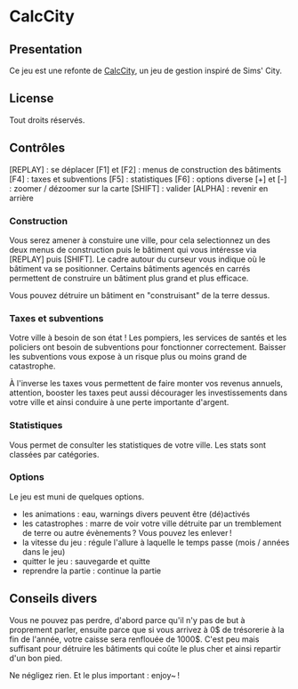 # CalcCity

## Presentation

Ce jeu est une refonte de [CalcCity](https://www.planet-casio.com/Fr/programmes/programme1062-1-calccity-v3-menno-jeux-add-ins.html), un jeu de gestion inspiré de Sims' City.

## License

Tout droits réservés.

## Contrôles

[REPLAY] : se déplacer
[F1] et [F2] : menus de construction des bâtiments
[F4] : taxes et subventions
[F5] : statistiques
[F6] : options diverse
[+] et [-] : zoomer / dézoomer sur la carte
[SHIFT] : valider
[ALPHA] : revenir en arrière

### Construction

Vous serez amener à constuire une ville, pour cela selectionnez un des deux menus de construction puis le bâtiment qui vous intéresse via [REPLAY] puis [SHIFT]. Le cadre autour du curseur vous indique où le bâtiment va se positionner. Certains bâtiments agencés en carrés permettent de construire un bâtiment plus grand et plus efficace.

Vous pouvez détruire un bâtiment en "construisant" de la terre dessus.

### Taxes et subventions

Votre ville à besoin de son état ! Les pompiers, les services de santés et les policiers ont besoin de subventions pour fonctionner correctement. Baisser les subventions vous expose à un risque plus ou moins grand de catastrophe.

À l'inverse les taxes vous permettent de faire monter vos revenus annuels, attention, booster les taxes peut aussi décourager les investissements dans votre ville et ainsi conduire à une perte importante d'argent.

### Statistiques

Vous permet de consulter les statistiques de votre ville. Les stats sont classées par catégories.

### Options

Le jeu est muni de quelques options.
- les animations : eau, warnings divers peuvent être (dé)activés
- les catastrophes : marre de voir votre ville détruite par un tremblement de terre ou autre évènements ? Vous pouvez les enlever !
- la vitesse du jeu : régule l'allure à laquelle le temps passe (mois / années dans le jeu)
- quitter le jeu : sauvegarde et quitte
- reprendre la partie : continue la partie

## Conseils divers

Vous ne pouvez pas perdre, d'abord parce qu'il n'y pas de but à proprement parler, ensuite parce que si vous arrivez à 0$ de trésorerie à la fin de l'année, votre caisse sera renflouée de 1000$. C'est peu mais suffisant pour détruire les bâtiments qui coûte le plus cher et ainsi repartir d'un bon pied. 

Ne négligez rien. Et le plus important : enjoy~ !
